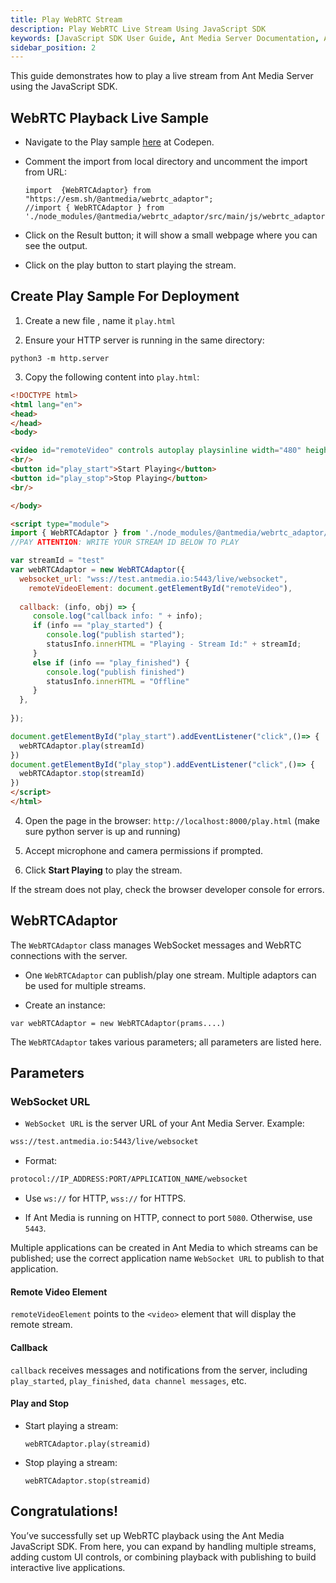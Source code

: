 ```yaml
---
title: Play WebRTC Stream
description: Play WebRTC Live Stream Using JavaScript SDK
keywords: [JavaScript SDK User Guide, Ant Media Server Documentation, Ant Media Server Tutorials]
sidebar_position: 2
---
```


This guide demonstrates how to play a live stream from Ant Media Server using the JavaScript SDK.

## WebRTC Playback Live Sample

- Navigate to the Play sample [here](https://codepen.io/USAMAWIZARD/embed/myboqYB?default-tab=js&editable=true) at Codepen.

- Comment the import from local directory and uncomment the import from URL:

  ```
  import  {WebRTCAdaptor} from  "https://esm.sh/@antmedia/webrtc_adaptor";
  //import { WebRTCAdaptor } from './node_modules/@antmedia/webrtc_adaptor/src/main/js/webrtc_adaptor.js';
  ```

- Click on the Result button; it will show a small webpage where you can see the output.

- Click on the play button to start playing the stream.

## Create Play Sample For Deployment

1. Create a new file , name it `play.html`

2. Ensure your HTTP server is running in the same directory:

  ```
  python3 -m http.server
  ```

3. Copy the following content into `play.html`:

```html
<!DOCTYPE html>
<html lang="en">
<head>
</head>
<body>

<video id="remoteVideo" controls autoplay playsinline width="480" height="360"></video>
<br/>
<button id="play_start">Start Playing</button>
<button id="play_stop">Stop Playing</button>
<br/>

</body>

<script type="module">
import { WebRTCAdaptor } from './node_modules/@antmedia/webrtc_adaptor/src/main/js/webrtc_adaptor.js';
//PAY ATTENTION: WRITE YOUR STREAM ID BELOW TO PLAY

var streamId = "test"
var webRTCAdaptor = new WebRTCAdaptor({
  websocket_url: "wss://test.antmedia.io:5443/live/websocket",
	remoteVideoElement: document.getElementById("remoteVideo"),
 
  callback: (info, obj) => {
     console.log("callback info: " + info);
     if (info == "play_started") {
        console.log("publish started");
        statusInfo.innerHTML = "Playing - Stream Id:" + streamId; 
     }
     else if (info == "play_finished") {
        console.log("publish finished")
        statusInfo.innerHTML = "Offline"
     }
  },
  
});

document.getElementById("play_start").addEventListener("click",()=> {
  webRTCAdaptor.play(streamId)
})
document.getElementById("play_stop").addEventListener("click",()=> {
  webRTCAdaptor.stop(streamId)
})
</script>
</html>
```

4. Open the page in the browser: `http://localhost:8000/play.html` (make sure python server is up and running)

5. Accept microphone and camera permissions if prompted.

6. Click **Start Playing** to play the stream.

If the stream does not play, check the browser developer console for errors.


## WebRTCAdaptor

The `WebRTCAdaptor` class manages WebSocket messages and WebRTC connections with the server.

* One `WebRTCAdaptor` can publish/play one stream. Multiple adaptors can be used for multiple streams.

* Create an instance:

```
var webRTCAdaptor = new WebRTCAdaptor(prams....)
```

The `WebRTCAdaptor` takes various parameters; all parameters are listed here. 

## Parameters

### WebSocket URL

- `WebSocket URL` is the server URL of your Ant Media Server. Example:

```bash
wss://test.antmedia.io:5443/live/websocket
```

- Format: 

```bash
protocol://IP_ADDRESS:PORT/APPLICATION_NAME/websocket
```

- Use `ws://` for HTTP, `wss://` for HTTPS.


- If Ant Media is running on HTTP, connect to port `5080`. Otherwise, use `5443`.

Multiple applications can be created in Ant Media to which streams can be published; use the correct application name `WebSocket URL` to publish to that application.

#### Remote Video Element

`remoteVideoElement` points to the `<video>` element that will display the remote stream.

#### Callback

`callback` receives messages and notifications from the server, including `play_started`, `play_finished`, `data channel messages`, etc.

#### Play and Stop

-  Start playing a stream:

   ```
   webRTCAdaptor.play(streamid)
   ```

- Stop playing a stream:

  ```
  webRTCAdaptor.stop(streamid)
  ```

## Congratulations!

You’ve successfully set up WebRTC playback using the Ant Media JavaScript SDK. From here, you can expand by handling multiple streams, adding custom UI controls, or combining playback with publishing to build interactive live applications.
